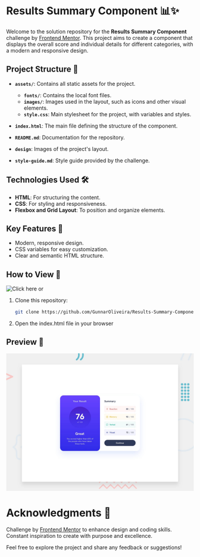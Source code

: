 # Results Summary Component 📊✨

Welcome to the solution repository for the **Results Summary Component** challenge by [Frontend Mentor](https://www.frontendmentor.io/challenges/results-summary-component-CE_K6s0maV). This project aims to create a component that displays the overall score and individual details for different categories, with a modern and responsive design.

## Project Structure 📂

- **`assets/`**: Contains all static assets for the project.

  - **`fonts/`**: Contains the local font files.
  - **`images/`**: Images used in the layout, such as icons and other visual elements.
  - **`style.css`**: Main stylesheet for the project, with variables and styles.

- **`index.html`**: The main file defining the structure of the component.
- **`README.md`**: Documentation for the repository.
- **`design`**: Images of the project's layout.
- **`style-guide.md`**: Style guide provided by the challenge.

## Technologies Used 🛠️

- **HTML**: For structuring the content.
- **CSS**: For styling and responsiveness.
- **Flexbox and Grid Layout**: To position and organize elements.

## Key Features 🌟

- Modern, responsive design.
- CSS variables for easy customization.
- Clear and semantic HTML structure.

## How to View 🚀

![Click here](https://gunnaroliveira.github.io/results-summary-component/) or

1. Clone this repository:

   ```bash
   git clone https://github.com/GunnarOliveira/Results-Summary-Component.git
   ```

2. Open the index.html file in your browser

## Preview 👀

![Design preview for the Blog preview card coding challenge](./design/desktop-preview.jpg)

# Acknowledgments 🙏

Challenge by [Frontend Mentor](https://www.frontendmentor.io/) to enhance design and coding skills.  
Constant inspiration to create with purpose and excellence.

Feel free to explore the project and share any feedback or suggestions!
